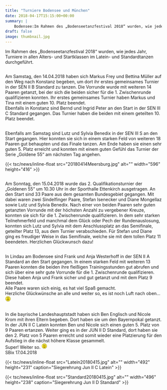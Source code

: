 ```yaml
---
title: "Turniere Bodensee und München"
date: 2018-04-17T15:15:00+00:00
summary: |
    Bodensee:Im Rahmen des „Bodenseetanzfestival 2018“ wurden, wie jedes Jahr, Turniere in allen Alters- und Startklassen im Latein- und Standardtanzen durchgeführt.München:In die bayrische Landeshauptstadt haben sich Ben Englisch und Nicole Krom mit ihren Eltern begeben. Dort haben sie um den Bayernpokal getanzt.
draft: false
image: thumbnail.jpg
---
```


Im Rahmen des „Bodenseetanzfestival 2018“ wurden, wie jedes Jahr, Turniere in allen Alters- und Startklassen im Latein- und Standardtanzen durchgeführt.

## 

Am Samstag, den 14.04.2018 haben sich Markus Frey und Bettina Müller auf den Weg nach Konstanz begeben, um dort ihr erstes gemeinsames Turnier in der SEN II B Standard zu tanzen. Die Vorrunde wurde mit weiteren 14 Paaren getanzt, bei der sich die beiden sicher für die 1. Zwischenrunde qualifizieren konnten. Ihr erstes gemeinsames Turnier haben Markus und Tina mit einem guten 10. Platz beendet.   
Ebenfalls in Konstanz sind Bernd und Ingrid Peter an den Start in der SEN III C Standard gegangen. Das Turnier haben die beiden mit einem geteilten 10. Platz beendet.

## 

Ebenfalls am Samstag sind Lutz und Sylvia Benedix in der SEN III S an den Start gegangen. Hier konnten sie sich in einem starken Feld von weiteren 18 Paaren gut behaupten und das Finale tanzen. Am Ende haben sie einen sehr guten 5. Platz erreicht und konnten mit einem guten Gefühl das Turnier der Serie „Goldene 55“ am nächsten Tag angehen.

{{< tsc/news/inline-float src="20180414Meersburg.jpg" alt="" width="596" height="416" >}}

## 

Am Sonntag, den 15.04.2018 wurde das 2. Qualifikationsturnier der „Goldenen 55“ um 10.30 Uhr in der Sporthalle Ettenkirch ausgetragen. An den Start sind 33 Paare aus dem gesamten Bundesgebiet gegangen. Mit dabei waren zwei Sindelfinger Paare, Stefan Isenecker und Diane Mongellaz sowie Lutz und Sylvia Benedix. Nach einer von beiden Paaren sehr guten getanzten Vorrunde mit der höchsten Anzahl zu vergebener Kreuze, konnten sie sich für die 1. Zwischenrunde qualifizieren. In dem sehr starken Teilnehmerfeld und manchmal dem Glück oder Pech der Rundenauslosung, konnten sich Lutz und Sylvia mit dem Anschlussplatz an das Semifinale, geteilter Platz 13, aus dem Turnier verabschieden. Für Stefan und Diane ging es freudiger Weise in das Semifinale, welche sie mit dem tollen Platz 11 beendeten. Herzlichen Glückwunsch dazu!

## 

In Lindau am Bodensee sind Frank und Anja Westerhoff in der SEN II A Standard an den Start gegangen. In einem starken Feld mit weiteren 13 Paaren konnten die beiden ihre fleißigen Trainingsstunden gut abrufen und sich über eine sehr gute Vorrunde für die 1. Zwischenrunde qualifizieren. Diese haben Anja und Frank sicher und gut getanzt und mit dem Platz 9 beendet.   
Alle Paare waren sich einig, es hat viel Spaß gemacht.   
Herzliche Glückwünsche an alle und weiter so, es ist noch Luft nach oben…![smile](smiley-smile.gif)

## 

In die bayrische Landeshauptstadt haben sich Ben Englisch und Nicole Krom mit ihren Eltern begeben. Dort haben sie um den Bayernpokal getanzt. In der JUN II C Latein konnten Ben und Nicole sich einen guten 5. Platz von 9 Paaren ertanzen. Weiter ging es in der JUN II D Standard, dort haben sie den 2. Platz von 5 Paaren erreicht und somit wieder eine Platzierung für den Aufstieg in die nächst höhere Klasse gesammelt.  
Super! Weiter so. ![smile](smiley-smile.gif)  
 SBix 17.04.2018

{{< tsc/news/inline-float src="Latein20180415.jpg" alt="" width="492" height="231" caption="Siegerehrung Jun II C Latein" >}}

{{< tsc/news/inline-float src="Standard20180415.jpg" alt="" width="496" height="238" caption="Siegerehrung Jun II D Standard" >}}


